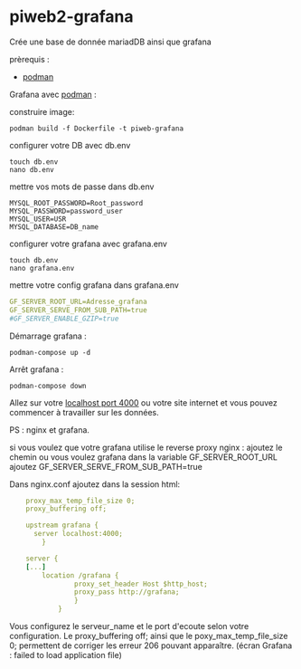 # piweb2-grafana

Crée une base de donnée mariadDB ainsi que grafana

prèrequis :

- [podman](https://podman.io/)

Grafana avec [podman](https://podman.io/) :

construire image:

```shell
podman build -f Dockerfile -t piweb-grafana
```

configurer votre DB avec db.env

```shell
touch db.env
nano db.env
```

mettre vos mots de passe dans db.env

```shell
MYSQL_ROOT_PASSWORD=Root_password
MYSQL_PASSWORD=password_user
MYSQL_USER=USR
MYSQL_DATABASE=DB_name
```

configurer votre grafana avec grafana.env

```shell
touch db.env
nano grafana.env
```

mettre votre config grafana dans grafana.env

```yaml
GF_SERVER_ROOT_URL=Adresse_grafana
GF_SERVER_SERVE_FROM_SUB_PATH=true
#GF_SERVER_ENABLE_GZIP=true
```


Démarrage grafana :

```shell
podman-compose up -d
```

Arrêt grafana :

```shell
podman-compose down
```

Allez sur votre [localhost port 4000](http:127.0.0.1:4000) ou votre site internet et vous pouvez commencer à travailler sur les données.

PS : nginx et grafana.

si vous voulez que votre grafana utilise le reverse proxy nginx :
ajoutez le chemin ou vous voulez grafana dans la variable GF_SERVER_ROOT_URL
ajoutez GF_SERVER_SERVE_FROM_SUB_PATH=true

Dans nginx.conf
ajoutez dans la session html:

```yaml
    proxy_max_temp_file_size 0;
    proxy_buffering off;

    upstream grafana {
      server localhost:4000;
        }

    server {
    [...]
        location /grafana {
                proxy_set_header Host $http_host;
                proxy_pass http://grafana;
                }
            }
```

Vous configurez le serveur_name et le port d'ecoute selon votre configuration.
Le proxy_buffering off; ainsi que le poxy_max_temp_file_size 0; permettent de corriger les erreur 206 pouvant apparaître. (écran Grafana : failed to load application file)
